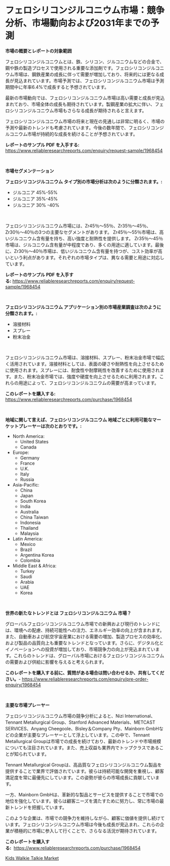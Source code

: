 <p><h1>フェロシリコンジルコニウム市場：競争分析、市場動向および2031年までの予測</h1></p><p><strong>市場の概要とレポートの対象範囲</strong></p>
<p><p>フェロシリコンジルコニウムとは、鉄、シリコン、ジルコニウムなどの合金で、鋼や鉄の製造プロセスで使用される重要な添加剤です。フェロシリコンジルコニウム市場は、鋼鉄産業の成長に伴って需要が増加しており、将来的には更なる成長が見込まれています。市場予測では、フェロシリコンジルコニウム市場は予測期間中に年率6.4%で成長すると予想されています。</p><p>最新の市場動向では、フェロシリコンジルコニウム市場は高い需要と成長が見込まれており、市場全体の成長も期待されています。製鋼産業の拡大に伴い、フェロシリコンジルコニウム市場もさらなる成長が期待されると言えます。</p><p>フェロシリコンジルコニウム市場の将来と現在の見通しは非常に明るく、市場の予測や最新のトレンドも考慮されています。今後の数年間で、フェロシリコンジルコニウム市場が持続的な成長を続けることが予想されています。</p></p>
<p><strong>レポートのサンプル PDF を入手する:</strong> <a href="https://www.reliableresearchreports.com/enquiry/request-sample/1968454">https://www.reliableresearchreports.com/enquiry/request-sample/1968454</a></p>
<p>&nbsp;</p>
<p><strong>市場セグメンテーション</strong></p>
<p><strong>フェロシリコンジルコニウム タイプ別の市場分析は次のように分類されます。:</strong></p>
<p><ul><li>ジルコニア 45%-55%</li><li>ジルコニア 35%-45%</li><li>ジルコニア 30% -40%</li></ul></p>
<p>&nbsp;</p>
<p><p>フェロシリコンジルコニウム市場には、Zr45％〜55％、Zr35％〜45％、Zr30％〜40％の3つの主要なセグメントがあります。 Zr45％〜55％市場は、高いジルコニウム含有量を持ち、高い強度と耐熱性を提供します。 Zr35％〜45％市場は、ジルコニウム含有量が中程度であり、多くの用途に適しています。最後に、Zr30％〜40％市場は、低いジルコニウム含有量を持つが、コスト効率が高いという利点があります。それぞれの市場タイプは、異なる需要と用途に対応しています。</p></p>
<p><strong>レポートのサンプル PDF を入手する:</strong>&nbsp;<a href="https://www.reliableresearchreports.com/enquiry/request-sample/1968454">https://www.reliableresearchreports.com/enquiry/request-sample/1968454</a></p>
<p>&nbsp;</p>
<p><strong> フェロシリコンジルコニウム アプリケーション別の市場産業調査は次のように分類されます。:</strong></p>
<p><ul><li>溶接材料</li><li>スプレー</li><li>粉末冶金</li></ul></p>
<p>&nbsp;</p>
<p><p>フェロシリコンジルコニウム市場は、溶接材料、スプレー、粉末冶金市場で幅広く活用されています。溶接材料としては、表面の硬さや耐熱性を向上させるために使用されます。スプレーには、耐食性や耐摩耗性を改善するために使用されます。また、粉末冶金市場では、強度や硬度を向上させるために利用されます。これらの用途によって、フェロシリコンジルコニウムの需要が高まっています。</p></p>
<p><strong>このレポートを購入する:</strong>&nbsp; <a href="https://www.reliableresearchreports.com/purchase/1968454">https://www.reliableresearchreports.com/purchase/1968454</a></p>
<p>&nbsp;</p>
<p><strong>地域に関して言えば、フェロシリコンジルコニウム 地域ごとに利用可能なマーケットプレーヤーは次のとおりです。:</strong></p>
<p><ul>
    <li>
        North America:
        <ul>
            <li>United States</li>
            <li>Canada</li>
        </ul>
    </li>
    <li>
        Europe:
        <ul>
            <li>Germany</li>
            <li>France</li>
            <li>U.K.</li>
            <li>Italy</li>
            <li>Russia</li>
        </ul>
    </li>
    <li>
        Asia-Pacific:
        <ul>
            <li>China</li>
            <li>Japan</li>
            <li>South Korea</li>
            <li>India</li>
            <li>Australia</li>
            <li>China Taiwan</li>
            <li>Indonesia</li>
            <li>Thailand</li>
            <li>Malaysia</li>
        </ul>
    </li>
    <li>
        Latin America:
        <ul>
            <li>Mexico</li>
            <li>Brazil</li>
            <li>Argentina Korea</li>
            <li>Colombia</li>
        </ul>
    </li>
    <li>
        Middle East & Africa:
        <ul>
            <li>Turkey</li>
            <li>Saudi</li>
            <li>Arabia</li>
            <li>UAE</li>
            <li>Korea</li>
        </ul>
    </li>
    </ul></p>
<p>&nbsp;</p>
<p><strong>世界の新たなトレンドとは フェロシリコンジルコニウム 市場？</strong></p>
<p><p>グローバルフェロシリコンジルコニウム市場での新興および現行のトレンドには、環境への配慮、持続可能性への注力、エネルギー効率の向上が含まれます。また、自動車および航空宇宙産業における需要の増加、製造プロセスの効率化、および製品の品質向上も重要なトレンドとなっています。さらに、デジタル化とイノベーションへの投資が増加しており、市場競争力の向上が見込まれています。これらのトレンドは、グローバル市場におけるフェロシリコンジルコニウムの需要および供給に影響を与えると考えられます。</p></p>
<p><strong>このレポートを購入する前に、質問がある場合は問い合わせるか、共有してください。</strong>- <a href="https://www.reliableresearchreports.com/enquiry/pre-order-enquiry/1968454">https://www.reliableresearchreports.com/enquiry/pre-order-enquiry/1968454</a></p>
<p>&nbsp;</p>
<p><strong>主要な市場プレーヤー</strong></p>
<p><p>フェロシリコンジルコニウム市場の競争分析によると、Nizi International、Tennant Metallurgical Group、Stanford Advanced Materials、METCAST SERVICES、Anyang Cheegoole、Bisley＆Company Pty、Mainborn GmbHなどの企業が主要なプレーヤーとして浮上しています。この中で、Tennant Metallurgical Groupは市場での成長を続けており、最新のトレンドや市場規模についても注目されています。また、売上収益も業界内でトップクラスであることが知られています。</p><p>Tennant Metallurgical Groupは、高品質なフェロシリコンジルコニウム製品を提供することで業界で評価されています。彼らは持続可能な開発を重視し、顧客満足度を常に最優先にしています。この姿勢が彼らの市場成長に貢献しています。</p><p>一方、Mainborn GmbHは、革新的な製品とサービスを提供することで市場での地位を強化しています。彼らは顧客ニーズを満たすために努力し、常に市場の最新トレンドを把握しています。</p><p>このような企業は、市場での競争力を維持しながら、顧客に価値を提供し続けています。フェロシリコンジルコニウム市場は今後も成長が見込まれ、これらの企業が積極的に市場に参入して行くことで、さらなる活況が期待されています。</p></p>
<p><strong>このレポートを購入する:</strong>&nbsp;&nbsp;<a href="https://www.reliableresearchreports.com/purchase/1968454">https://www.reliableresearchreports.com/purchase/1968454</a></p>
<p><p><a href="https://github.com/YashRP12/Market-Research-Report-List-3/blob/main/kids-walkie-talkie-market.md">Kids Walkie Talkie Market</a></p></p>